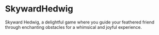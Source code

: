 # SkywardHedwig
Skyward Hedwig, a delightful game where you guide your feathered friend through enchanting obstacles for a whimsical and joyful experience.
